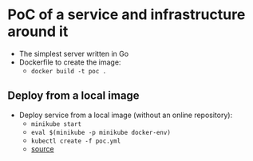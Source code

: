 # PoC of a service and infrastructure around it

* The simplest server written in Go
* Dockerfile to create the image:
    * `docker build -t poc .`

## Deploy from a local image
* Deploy service from a local image (without an online repository):
    * `minikube start`
    * `eval $(minikube -p minikube docker-env)`
    * `kubectl create -f poc.yml`
    * [source](https://medium.com/swlh/how-to-run-locally-built-docker-images-in-kubernetes-b28fbc32cc1d)
    